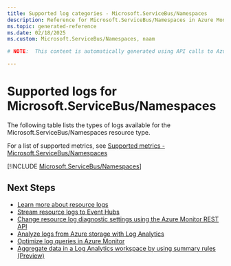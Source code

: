 ```yaml
---
title: Supported log categories - Microsoft.ServiceBus/Namespaces
description: Reference for Microsoft.ServiceBus/Namespaces in Azure Monitor Logs.
ms.topic: generated-reference
ms.date: 02/18/2025
ms.custom: Microsoft.ServiceBus/Namespaces, naam

# NOTE:  This content is automatically generated using API calls to Azure. Any edits made on these files will be overwritten in the next run of the script. 

---
```





# Supported logs for Microsoft.ServiceBus/Namespaces  
The following table lists the types of logs available for the Microsoft.ServiceBus/Namespaces resource type.
  
  
  
For a list of supported metrics, see [Supported metrics - Microsoft.ServiceBus/Namespaces](../supported-metrics/microsoft-servicebus-namespaces-metrics.md)  
  

  
[!INCLUDE [Microsoft.ServiceBus/Namespaces](~/reusable-content/ce-skilling/azure/includes/azure-monitor/reference/logs/microsoft-servicebus-namespaces-logs-include.md)]  
  

## Next Steps

* [Learn more about resource logs](/azure/azure-monitor/essentials/platform-logs-overview)
* [Stream resource logs to Event Hubs](/azure/azure-monitor/essentials/resource-logs#send-to-azure-event-hubs)
* [Change resource log diagnostic settings using the Azure Monitor REST API](/rest/api/monitor/diagnosticsettings)
* [Analyze logs from Azure storage with Log Analytics](/azure/azure-monitor/essentials/resource-logs#send-to-log-analytics-workspace)
* [Optimize log queries in Azure Monitor](/azure/azure-monitor/logs/query-optimization)
* [Aggregate data in a Log Analytics workspace by using summary rules (Preview)](/azure/azure-monitor/logs/summary-rules)
